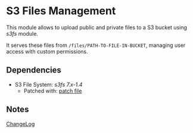 # S3 Files Management

This module allows to upload public and private files to a S3 bucket using *s3fs* module.

It serves these files from `/files/PATH-TO-FILE-IN-BUCKET`, managing user access with custom permissions.

## Dependencies

- S3 File System: *s3fs 7.x-1.4*  
	- Patched with: [patch file](https://www.drupal.org/files/issues/s3fs-support-private-files-2363951-3.patch)
	
## Notes

[ChangeLog](CHANGELOG.md)